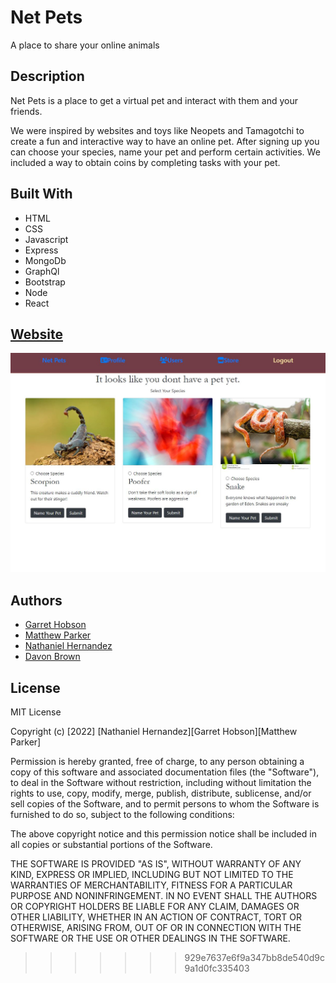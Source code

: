 # Net Pets

A place to share your online animals

## Description

Net Pets is a place to get a virtual pet and interact with them and your friends.

We were inspired by websites and toys like Neopets and Tamagotchi to create a fun and interactive way to have an online pet.
After signing up you can choose your species, name your pet and perform certain activities. We included a way to obtain coins by completing tasks with your pet.


## Built With

* HTML
* CSS
* Javascript
* Express
* MongoDb
* GraphQl
* Bootstrap
* Node
* React

## [Website](https://netpetsheroku.herokuapp.com/)

![ALT Text](client/src/assets/README.JPG)

## Authors

* [Garret Hobson](https://github.com/GartTheSkeleton)
* [Matthew Parker](https://github.com/mattparker124)
* [Nathaniel Hernandez](https://github.com/thetryworks)
* [Davon Brown](https://github.com/DavonHB)

## License

MIT License

Copyright (c) [2022] [Nathaniel Hernandez][Garret Hobson][Matthew Parker]

Permission is hereby granted, free of charge, to any person obtaining a copy
of this software and associated documentation files (the "Software"), to deal
in the Software without restriction, including without limitation the rights
to use, copy, modify, merge, publish, distribute, sublicense, and/or sell
copies of the Software, and to permit persons to whom the Software is
furnished to do so, subject to the following conditions:

The above copyright notice and this permission notice shall be included in all
copies or substantial portions of the Software.

THE SOFTWARE IS PROVIDED "AS IS", WITHOUT WARRANTY OF ANY KIND, EXPRESS OR
IMPLIED, INCLUDING BUT NOT LIMITED TO THE WARRANTIES OF MERCHANTABILITY,
FITNESS FOR A PARTICULAR PURPOSE AND NONINFRINGEMENT. IN NO EVENT SHALL THE
AUTHORS OR COPYRIGHT HOLDERS BE LIABLE FOR ANY CLAIM, DAMAGES OR OTHER
LIABILITY, WHETHER IN AN ACTION OF CONTRACT, TORT OR OTHERWISE, ARISING FROM,
OUT OF OR IN CONNECTION WITH THE SOFTWARE OR THE USE OR OTHER DEALINGS IN THE
SOFTWARE.

>>>>>>> 929e7637e6f9a347bb8de540d9c9a1d0fc335403
